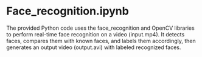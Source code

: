 # Face_recognition.ipynb
The provided Python code uses the face_recognition and OpenCV libraries to perform real-time face recognition on a video (input.mp4). It detects faces, compares them with known faces, and labels them accordingly, then generates an output video (output.avi) with labeled recognized faces.
